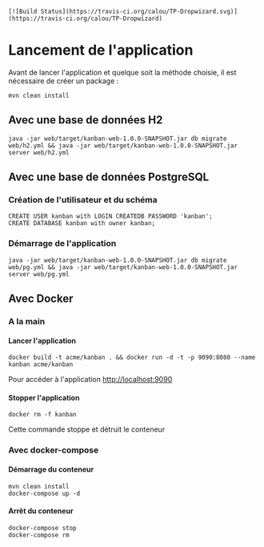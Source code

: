     [![Build Status](https://travis-ci.org/calou/TP-Dropwizard.svg)](https://travis-ci.org/calou/TP-Dropwizard)

# Lancement de l'application
Avant de lancer l'application et quelque soit la méthode choisie, il est nécessaire de créer un package :

    mvn clean install

## Avec une base de données H2
    java -jar web/target/kanban-web-1.0.0-SNAPSHOT.jar db migrate web/h2.yml && java -jar web/target/kanban-web-1.0.0-SNAPSHOT.jar server web/h2.yml
## Avec une base de données PostgreSQL
### Création de l'utilisateur et du schéma
    CREATE USER kanban with LOGIN CREATEDB PASSWORD 'kanban';
    CREATE DATABASE kanban with owner kanban;
### Démarrage de l'application
    java -jar web/target/kanban-web-1.0.0-SNAPSHOT.jar db migrate web/pg.yml && java -jar web/target/kanban-web-1.0.0-SNAPSHOT.jar server web/pg.yml
## Avec Docker
### A la main
#### Lancer l'application
    docker build -t acme/kanban . && docker run -d -t -p 9090:8080 --name kanban acme/kanban
Pour accéder à l'application [http://localhost:9090](http://localhost:9090)
#### Stopper l'application
    docker rm -f kanban
Cette commande stoppe et détruit le conteneur

### Avec docker-compose
#### Démarrage du conteneur
    mvn clean install
    docker-compose up -d
#### Arrêt du conteneur
    docker-compose stop
    docker-compose rm